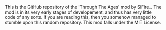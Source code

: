 This is the GitHub repository of the 'Through The Ages' mod by SiFire_.
The mod is in its very early stages of developement, and thus has very little code of any sorts. 
If you are reading this, then you somehow managed to stumble upon this random repository.
This mod falls under the MIT License. 
